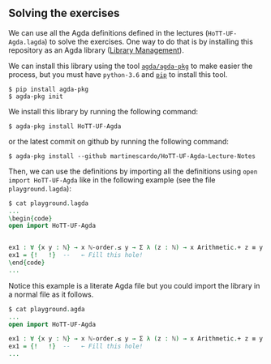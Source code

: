 Solving the exercises
--- 

We can use all the Agda definitions defined in the lectures (`HoTT-UF-Agda.lagda`)
to solve the exercises. One way to do that is by installing this repository 
as an Agda library ([Library Management](https://agda.readthedocs.io/en/v2.6.0/tools/package-system.html)).

We can install this library using the tool [`agda/agda-pkg`](https://github.com/agda/agda-pkg) to make easier the process, but you must have `python-3.6` and [`pip`](https://pypi.org/project/agda-pkg/) to install this tool.

```
$ pip install agda-pkg 
$ agda-pkg init  
``` 

We install this library by running the following command:

```
$ agda-pkg install HoTT-UF-Agda
```

or the latest commit on github by running the following command:

```
$ agda-pkg install --github martinescardo/HoTT-UF-Agda-Lecture-Notes
```

Then, we can use the definitions by importing all the definitions using `open import HoTT-UF-Agda` like
in the following example (see the file `playground.lagda`):


```agda
$ cat playground.lagda
...
\begin{code}
open import HoTT-UF-Agda


ex1 : ∀ {x y : ℕ} → x ℕ-order.≤ y → Σ λ (z : ℕ) → x Arithmetic.+ z ≡ y
ex1 = {!   !}  --   ← Fill this hole!
\end{code}
...
``` 

Notice this example is a literate Agda file but you could import the
library in a normal file as it follows.


```agda
$ cat playground.agda
...
open import HoTT-UF-Agda

ex1 : ∀ {x y : ℕ} → x ℕ-order.≤ y → Σ λ (z : ℕ) → x Arithmetic.+ z ≡ y
ex1 = {!   !}  --   ← Fill this hole!
...
``` 

